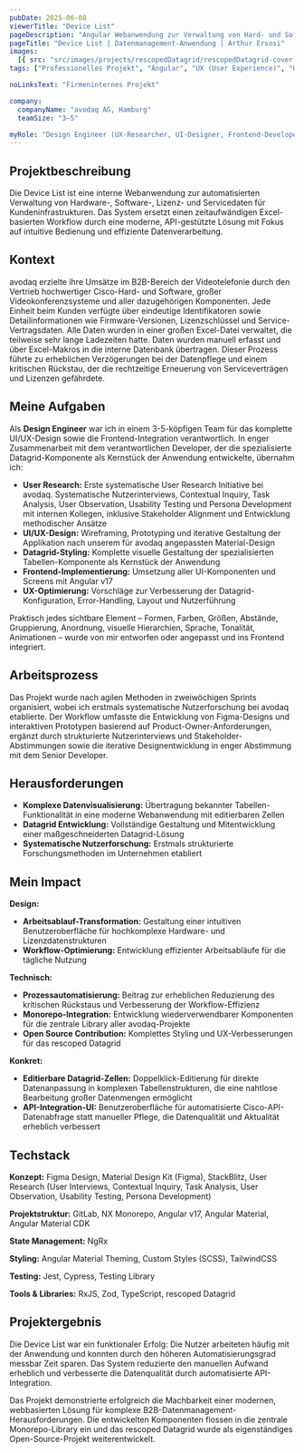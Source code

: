 ```yaml
---
pubDate: 2025-06-08
viewerTitle: "Device List"
pageDescription: "Angular Webanwendung zur Verwaltung von Hard- und Software, Servicedaten und Lizenzen von Kunden"
pageTitle: "Device List | Datenmanagement-Anwendung | Arthur Ersosi"
images:
  [{ src: "src/images/projects/rescopedDatagrid/rescopedDatagrid-cover.webp", alt: "rescoped Datagrid Coverbild" }]
tags: ["Professionelles Projekt", "Angular", "UX (User Experience)", "UI (User Interface)", "Frontend-Entwicklung"]

noLinksText: "Firmeninternes Projekt"

company:
  companyName: "avodaq AG, Hamburg"
  teamSize: "3–5"

myRole: "Design Engineer (UX-Researcher, UI-Designer, Frontend-Developer)"
---
```


## Projektbeschreibung

Die Device List ist eine interne Webanwendung zur automatisierten Verwaltung von Hardware-, Software-, Lizenz- und
Servicedaten für Kundeninfrastrukturen. Das System ersetzt einen zeitaufwändigen Excel-basierten Workflow durch eine
moderne, API-gestützte Lösung mit Fokus auf intuitive Bedienung und effiziente Datenverarbeitung.

## Kontext

avodaq erzielte ihre Umsätze im B2B-Bereich der Videotelefonie durch den Vertrieb hochwertiger Cisco-Hard- und Software,
großer Videokonferenzsysteme und aller dazugehörigen Komponenten. Jede Einheit beim Kunden verfügte über eindeutige
Identifikatoren sowie Detailinformationen wie Firmware-Versionen, Lizenzschlüssel und Service-Vertragsdaten. Alle Daten
wurden in einer großen Excel-Datei verwaltet, die teilweise sehr lange Ladezeiten hatte. Daten wurden manuell erfasst
und über Excel-Makros in die interne Datenbank übertragen. Dieser Prozess führte zu erheblichen Verzögerungen bei der
Datenpflege und einem kritischen Rückstau, der die rechtzeitige Erneuerung von Serviceverträgen und Lizenzen gefährdete.

## Meine Aufgaben

Als **Design Engineer** war ich in einem 3-5-köpfigen Team für das komplette UI/UX-Design sowie die Frontend-Integration
verantwortlich. In enger Zusammenarbeit mit dem verantwortlichen Developer, der die spezialisierte Datagrid-Komponente
als Kernstück der Anwendung entwickelte, übernahm ich:

- **User Research:** Erste systematische User Research Initiative bei avodaq. Systematische Nutzerinterviews, Contextual
  Inquiry, Task Analysis, User Observation, Usability Testing und Persona Development mit internen Kollegen, inklusive
  Stakeholder Alignment und Entwicklung methodischer Ansätze
- **UI/UX-Design:** Wireframing, Prototyping und iterative Gestaltung der Applikation nach unserem für avodaq
  angepassten Material-Design
- **Datagrid-Styling:** Komplette visuelle Gestaltung der spezialisierten Tabellen-Komponente als Kernstück der
  Anwendung
- **Frontend-Implementierung:** Umsetzung aller UI-Komponenten und Screens mit Angular v17
- **UX-Optimierung:** Vorschläge zur Verbesserung der Datagrid-Konfiguration, Error-Handling, Layout und Nutzerführung

Praktisch jedes sichtbare Element – Formen, Farben, Größen, Abstände, Gruppierung, Anordnung, visuelle Hierarchien,
Sprache, Tonalität, Animationen – wurde von mir entworfen oder angepasst und ins Frontend integriert.

## Arbeitsprozess

Das Projekt wurde nach agilen Methoden in zweiwöchigen Sprints organisiert, wobei ich erstmals systematische
Nutzerforschung bei avodaq etablierte. Der Workflow umfasste die Entwicklung von Figma-Designs und interaktiven
Prototypen basierend auf Product-Owner-Anforderungen, ergänzt durch strukturierte Nutzerinterviews und
Stakeholder-Abstimmungen sowie die iterative Designentwicklung in enger Abstimmung mit dem Senior Developer.

## Herausforderungen

- **Komplexe Datenvisualisierung:** Übertragung bekannter Tabellen-Funktionalität in eine moderne Webanwendung mit
  editierbaren Zellen
- **Datagrid Entwicklung:** Vollständige Gestaltung und Mitentwicklung einer maßgeschneiderten Datagrid-Lösung
- **Systematische Nutzerforschung:** Erstmals strukturierte Forschungsmethoden im Unternehmen etabliert

## Mein Impact

**Design:**

- **Arbeitsablauf-Transformation:** Gestaltung einer intuitiven Benutzeroberfläche für hochkomplexe Hardware- und
  Lizenzdatenstrukturen
- **Workflow-Optimierung:** Entwicklung effizienter Arbeitsabläufe für die tägliche Nutzung

**Technisch:**

- **Prozessautomatisierung:** Beitrag zur erheblichen Reduzierung des kritischen Rückstaus und Verbesserung der
  Workflow-Effizienz
- **Monorepo-Integration:** Entwicklung wiederverwendbarer Komponenten für die zentrale Library aller avodaq-Projekte
- **Open Source Contribution:** Komplettes Styling und UX-Verbesserungen für das rescoped Datagrid

**Konkret:**

- **Editierbare Datagrid-Zellen:** Doppelklick-Editierung für direkte Datenanpassung in komplexen Tabellenstrukturen,
  die eine nahtlose Bearbeitung großer Datenmengen ermöglicht
- **API-Integration-UI:** Benutzeroberfläche für automatisierte Cisco-API-Datenabfrage statt manueller Pflege, die
  Datenqualität und Aktualität erheblich verbessert

## Techstack

**Konzept:** Figma Design, Material Design Kit (Figma), StackBlitz, User Research (User Interviews, Contextual Inquiry,
Task Analysis, User Observation, Usability Testing, Persona Development)

**Projektstruktur:** GitLab, NX Monorepo, Angular v17, Angular Material, Angular Material CDK

**State Management:** NgRx

**Styling:** Angular Material Theming, Custom Styles (SCSS), TailwindCSS

**Testing:** Jest, Cypress, Testing Library

**Tools & Libraries:** RxJS, Zod, TypeScript, rescoped Datagrid

## Projektergebnis

Die Device List war ein funktionaler Erfolg: Die Nutzer arbeiteten häufig mit der Anwendung und konnten durch den
höheren Automatisierungsgrad messbar Zeit sparen. Das System reduzierte den manuellen Aufwand erheblich und verbesserte
die Datenqualität durch automatisierte API-Integration.

Das Projekt demonstrierte erfolgreich die Machbarkeit einer modernen, webbasierten Lösung für komplexe
B2B-Datenmanagement-Herausforderungen. Die entwickelten Komponenten flossen in die zentrale Monorepo-Library ein und das
rescoped Datagrid wurde als eigenständiges Open-Source-Projekt weiterentwickelt.
